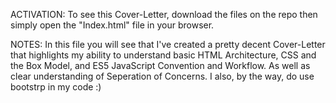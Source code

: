 
ACTIVATION:
To see this Cover-Letter, download the files on the repo then simply open the "Index.html" file in your browser. 

NOTES:
In this file you will see that I've created a pretty decent Cover-Letter that highlights my ability to understand basic HTML Architecture, CSS and the Box Model, and ES5 JavaScript Convention and Workflow. As well as clear understanding of Seperation of Concerns. I also, by the way, do use bootstrp in my code :)